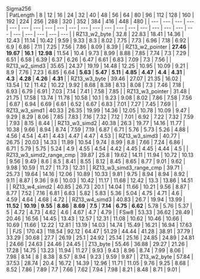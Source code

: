   
Sigma256  
|  PatLength  |  8  |  12  |  16  |  24  |  32  |  40  |  48  |  56  |  64  |  80  |  96  |  112  |  128  |  160  |  192  |  224  |  256  |  288  |  320  |  352  |  384  |  416  |  448  |  480  |
| ---  |  ---  |  ---  |  ---  |  ---  |  ---  |  ---  |  ---  |  ---  |  ---  |  ---  |  ---  |  ---  |  ---  |  ---  |  ---  |  ---  |  ---  |  ---  |  ---  |  ---  |  ---  |  ---  |  ---  |  ---  |
|  RZ13_w2_byte  |  32.8  |  22.83  |  18.41  |  14.36  |  12.43  |  11.14  |  10.42  |  9.59  |  9.33  |  8.3  |  8.02  |  7.75  |  7.73  |  6.96  |  7.18  |  6.92  |  6.9  |  6.86  |  7.11  |  7.25  |  7.56  |  7.86  |  8.09  |  8.39  |
|  RZ13_w2_pointer  |   **27.46**   |   **19.67**   |   **16.1**   |   **12.98**   |  11.54  |  10.4  |  9.73  |  8.99  |  8.88  |  7.85  |  7.74  |  7.3  |  7.29  |  6.51  |  6.58  |  6.39  |  6.37  |  6.26  |  6.47  |  6.61  |  6.83  |  7.09  |  7.3  |  7.56  |
|  RZ13_w2_simd3  |  35.65  |  24.37  |  19.19  |  14.48  |  12.25  |  10.95  |  10.09  |  9.21  |  8.9  |  7.76  |  7.23  |  6.85  |  6.64  |   **5.63**   |   **5.47**   |   **5.11**   |   **4.85**   |   **4.47**   |   **4.4**   |   **4.31**   |   **4.3**   |   **4.28**   |   **4.26**   |   **4.31**   |
|  RZ13_w3_byte  |  39.46  |  27.07  |  21.35  |  16.02  |  13.54  |  12  |  11.42  |  10.22  |  9.92  |  8.68  |  8.38  |  8.13  |  8.08  |  7.3  |  7.46  |  7.18  |  6.93  |  6.79  |  6.91  |  7.03  |  7.14  |  7.41  |  7.58  |  7.85  |
|  RZ13_w3_pointer  |  31.48  |  21.75  |  17.58  |  13.74  |  11.78  |  10.58  |  10.1  |  9.23  |  9.08  |  8.02  |  7.86  |  7.58  |  7.56  |  6.87  |  6.94  |  6.69  |  6.61  |  6.52  |  6.67  |  6.83  |  7.01  |  7.27  |  7.45  |  7.69  |
|  RZ13_w3_simd1  |  40.33  |  26.35  |  19.99  |  14.36  |  12.05  |  10.78  |  10.09  |  9.47  |  9.29  |  8.29  |  8.06  |  7.85  |  7.83  |  7.16  |  7.32  |  7.12  |  7.01  |  6.92  |  7.22  |  7.32  |  7.59  |  7.93  |  8.15  |  8.44  |
|  RZ13_w3_simd2  |  40.38  |  26.3  |  19.77  |  14.16  |  11.77  |  10.38  |  9.66  |  8.94  |  8.74  |  7.59  |  7.19  |  6.87  |  6.71  |  5.76  |  5.73  |  5.26  |  4.88  |  4.56  |  4.54  |  4.41  |  4.43  |  4.47  |  4.47  |  4.53  |
|  RZ13_w3_simd3  |  40.77  |  26.75  |  20.03  |  14.33  |  11.89  |  10.54  |  9.74  |  8.99  |  8.8  |  7.66  |  7.24  |  6.86  |  6.71  |  5.79  |  5.75  |  5.24  |  4.9  |  4.55  |  4.54  |  4.42  |  4.45  |  4.45  |  4.44  |  4.5  |
|  RZ13_w3_simd2_range_cmp  |  39.87  |  25.8  |  19.62  |  14.11  |  11.94  |  10.72  |  10.13  |  9.56  |  9.49  |  8.6  |  8.5  |  8.41  |  8.55  |  8.12  |  8.45  |  8.65  |  8.77  |  9.01  |  9.62  |  9.98  |  10.59  |  11.27  |  11.73  |  12.31  |
|  RZ13_w3_simd3_range_cmp  |  39.71  |  25.73  |  19.64  |  14.16  |  12.06  |  10.89  |  10.33  |  9.81  |  9.75  |  8.94  |  8.94  |  8.92  |  9.11  |  8.87  |  9.36  |  9.6  |  10.03  |  10.42  |  11.17  |  11.68  |  12.42  |  13.3  |  13.86  |  14.51  |
|  RZ13_w4_simd2  |  40.85  |  26.73  |  20.1  |  14.04  |  11.66  |  10.21  |  9.56  |  8.87  |  8.77  |  7.52  |  7.16  |  6.81  |  6.63  |  5.82  |  5.83  |  5.36  |  5.04  |  4.75  |  4.71  |  4.6  |  4.59  |  4.64  |  4.68  |  4.72  |
|  RZ13_w4_simd3  |  40.83  |  26.7  |  19.94  |  13.99  |   **11.52**   |   **10.19**   |   **9.55**   |   **8.86**   |   **8.69**   |   **7.5**   |   **7.14**   |   **6.75**   |   **6.62**   |  5.78  |  5.76  |  5.37  |  5  |  4.72  |  4.73  |  4.62  |  4.6  |  4.67  |  4.7  |  4.79  |
|  FSw8  |  53.33  |  36.62  |  28.49  |  20.46  |  16.56  |  14.45  |  13.43  |  12.57  |  12.31  |  11.08  |  10.62  |  10.46  |  10.66  |  10.69  |  11.66  |  12.22  |  12.81  |  13.19  |  14.03  |  14.74  |  15.49  |  16.21  |  16.94  |  17.63  |
|  FJS  |  170.43  |  118.54  |  92.12  |  64.47  |  51.29  |  44.44  |  41.28  |  38.91  |  37.79  |  33.29  |  30.68  |  27.7  |  26.19  |  25.1  |  24.92  |  25.14  |  25.16  |  24.85  |  24.89  |  24.81  |  24.66  |  24.63  |  24.46  |  24.45  |
|  Z13_byte  |  55.46  |  36.88  |  29.27  |  21.26  |  17.28  |  14.75  |  13.23  |  11.94  |  11.27  |  9.93  |  9.43  |  8.96  |  8.74  |  7.99  |  8.06  |  7.98  |  8.14  |  8  |  8.38  |  8.57  |  8.94  |  9.23  |  9.59  |  9.87  |
|  Z13_w2_byte  |  57.84  |  37.53  |  28.74  |  20.4  |  16.72  |  14.39  |  12.96  |  11.71  |  11.05  |  9.76  |  9.25  |  8.68  |  8.52  |  7.86  |  7.89  |  7.7  |  7.66  |  7.62  |  7.94  |  7.98  |  8.21  |  8.48  |  8.71  |  9.01  |
